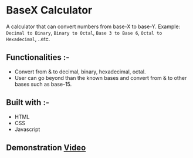 # BaseX Calculator

A calculator that can convert numbers from base-X to base-Y. Example: `` Decimal to Binary ``, `` Binary to Octal ``, `` Base 3 to Base 6 ``, ``Octal to Hexadecimal``, ..etc.

## Functionalities :-

- Convert from & to decimal, binary, hexadecimal, octal.
- User can go beyond than the known bases and convert from & to other bases such as base-15.

## Built with :-

- HTML
- CSS
- Javascript

## Demonstration [Video](https://drive.google.com/file/d/19hk7j-5EjiTlxYCXNz8pRKqNv7f1LyaB/view?usp=sharing)